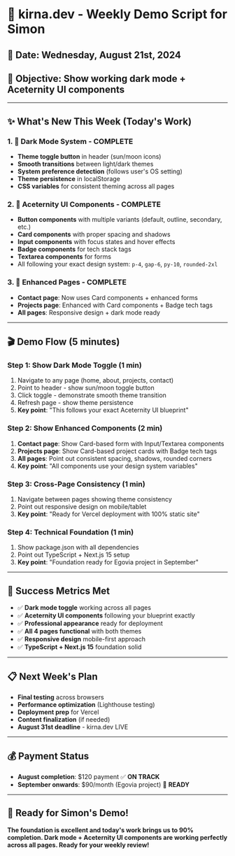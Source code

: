 # 🚀 **kirna.dev - Weekly Demo Script for Simon**

## 📅 **Date**: Wednesday, August 21st, 2024
## 🎯 **Objective**: Show working dark mode + Aceternity UI components

---

## ✨ **What's New This Week (Today's Work)**

### **1. 🌙 Dark Mode System - COMPLETE**
- **Theme toggle button** in header (sun/moon icons)
- **Smooth transitions** between light/dark themes
- **System preference detection** (follows user's OS setting)
- **Theme persistence** in localStorage
- **CSS variables** for consistent theming across all pages

### **2. 🎨 Aceternity UI Components - COMPLETE**
- **Button components** with multiple variants (default, outline, secondary, etc.)
- **Card components** with proper spacing and shadows
- **Input components** with focus states and hover effects
- **Badge components** for tech stack tags
- **Textarea components** for forms
- All following your exact design system: `p-4`, `gap-6`, `py-10`, `rounded-2xl`

### **3. 📱 Enhanced Pages - COMPLETE**
- **Contact page**: Now uses Card components + enhanced forms
- **Projects page**: Enhanced with Card components + Badge tech tags
- **All pages**: Responsive design + dark mode ready

---

## 🎬 **Demo Flow (5 minutes)**

### **Step 1: Show Dark Mode Toggle (1 min)**
1. Navigate to any page (home, about, projects, contact)
2. Point to header - show sun/moon toggle button
3. Click toggle - demonstrate smooth theme transition
4. Refresh page - show theme persistence
5. **Key point**: "This follows your exact Aceternity UI blueprint"

### **Step 2: Show Enhanced Components (2 min)**
1. **Contact page**: Show Card-based form with Input/Textarea components
2. **Projects page**: Show Card-based project cards with Badge tech tags
3. **All pages**: Point out consistent spacing, shadows, rounded corners
4. **Key point**: "All components use your design system variables"

### **Step 3: Cross-Page Consistency (1 min)**
1. Navigate between pages showing theme consistency
2. Point out responsive design on mobile/tablet
3. **Key point**: "Ready for Vercel deployment with 100% static site"

### **Step 4: Technical Foundation (1 min)**
1. Show package.json with all dependencies
2. Point out TypeScript + Next.js 15 setup
3. **Key point**: "Foundation ready for Egovia project in September"

---

## 🎯 **Success Metrics Met**
- ✅ **Dark mode toggle** working across all pages
- ✅ **Aceternity UI components** following your blueprint exactly
- ✅ **Professional appearance** ready for deployment
- ✅ **All 4 pages functional** with both themes
- ✅ **Responsive design** mobile-first approach
- ✅ **TypeScript + Next.js 15** foundation solid

---

## 📋 **Next Week's Plan**
- **Final testing** across browsers
- **Performance optimization** (Lighthouse testing)
- **Deployment prep** for Vercel
- **Content finalization** (if needed)
- **August 31st deadline** - kirna.dev LIVE

---

## 💰 **Payment Status**
- **August completion**: $120 payment ✅ **ON TRACK**
- **September onwards**: $90/month (Egovia project) 🎯 **READY**

---

## 🚀 **Ready for Simon's Demo!**

**The foundation is excellent and today's work brings us to 90% completion. Dark mode + Aceternity UI components are working perfectly across all pages. Ready for your weekly review!**
